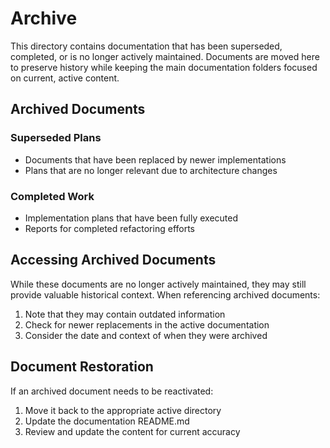 # Archive

This directory contains documentation that has been superseded, completed, or is no longer actively maintained. Documents are moved here to preserve history while keeping the main documentation folders focused on current, active content.

## Archived Documents

### Superseded Plans
- Documents that have been replaced by newer implementations
- Plans that are no longer relevant due to architecture changes

### Completed Work
- Implementation plans that have been fully executed
- Reports for completed refactoring efforts

## Accessing Archived Documents

While these documents are no longer actively maintained, they may still provide valuable historical context. When referencing archived documents:

1. Note that they may contain outdated information
2. Check for newer replacements in the active documentation
3. Consider the date and context of when they were archived

## Document Restoration

If an archived document needs to be reactivated:
1. Move it back to the appropriate active directory
2. Update the documentation README.md
3. Review and update the content for current accuracy